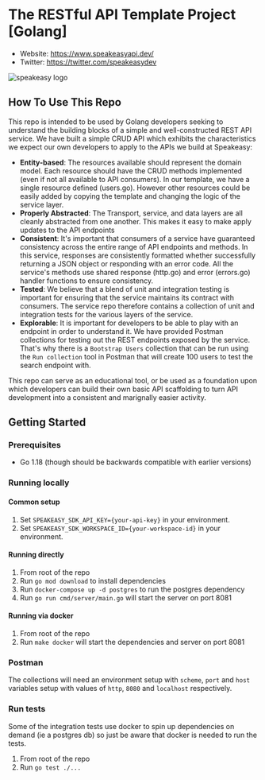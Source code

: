 # The RESTful API Template Project [Golang]

- Website: https://www.speakeasyapi.dev/
- Twitter: https://twitter.com/speakeasydev

![speakeasy logo](https://user-images.githubusercontent.com/6267663/179080966-624d8993-e9ce-477a-9dbb-628b9a922a6a.png)

## How To Use This Repo

This repo is intended to be used by Golang developers seeking to understand the building blocks of a simple and well-constructed REST API service. We have built a simple CRUD API which exhibits the characteristics we expect our own developers to apply to the APIs we build at Speakeasy:

- **Entity-based**: The resources available should represent the domain model. Each resource should have the CRUD methods implemented (even if not all available to API consumers). In our template, we have a single resource defined (users.go). However other resources could be easily added by copying the template and changing the logic of the service layer.
- **Properly Abstracted**: The Transport, service, and data layers are all cleanly abstracted from one another. This makes it easy to make apply updates to the API endpoints
- **Consistent**: It's important that consumers of a service have guaranteed consistency across the entire range of API endpoints and methods. In this service, responses are consistently formatted whether successfully returning a JSON object or responding with an error code. All the service's methods use shared response (http.go) and error (errors.go) handler functions to ensure consistency.
- **Tested**: We believe that a blend of unit and integration testing is important for ensuring that the service maintains its contract with consumers. The service repo therefore contains a collection of unit and integration tests for the various layers of the service.
- **Explorable**: It is important for developers to be able to play with an endpoint in order to understand it. We have provided Postman collections for testing out the REST endpoints exposed by the service. That's why there is a `Bootstrap Users` collection that can be run using the `Run collection` tool in Postman that will create 100 users to test the search endpoint with.

This repo can serve as an educational tool, or be used as a foundation upon which developers can build their own basic API scaffolding to turn API development into a consistent and marignally easier activity.

## Getting Started

### Prerequisites

- Go 1.18 (though should be backwards compatible with earlier versions)

### Running locally

#### Common setup

1. Set `SPEAKEASY_SDK_API_KEY={your-api-key}` in your environment.
2. Set `SPEAKEASY_SDK_WORKSPACE_ID={your-workspace-id}` in your environment.

#### Running directly

1. From root of the repo
2. Run `go mod download` to install dependencies
3. Run `docker-compose up -d postgres` to run the postgres dependency
4. Run `go run cmd/server/main.go` will start the server on port 8081

#### Running via docker

1. From root of the repo
2. Run `make docker` will start the dependencies and server on port 8081

### Postman

The collections will need an environment setup with `scheme`, `port` and `host` variables setup with values of `http`, `8080` and `localhost` respectively.

### Run tests

Some of the integration tests use docker to spin up dependencies on demand (ie a postgres db) so just be aware that docker is needed to run the tests.

1. From root of the repo
2. Run `go test ./...`
